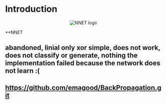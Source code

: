 # Introduction 
<div style="text-align:center; image-rendering: -webkit-optimize-contrast; image-rendering: crisp-edges; image-rendering: pixelated;">
  <img src="https://i.postimg.cc/7689k1gx/NNET-logo.png" alt="NNET logo" />
</div>

**NNET
## abandoned, linial only xor simple, does not work, does not classify or generate, nothing the implementation failed because the network does not learn :(
## https://github.com/emagood/BackPropagation.git
 
